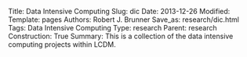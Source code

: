 Title: Data Intensive Computing
Slug: dic
Date: 2013-12-26
Modified: 
Template: pages
Authors: Robert J. Brunner
Save_as: research/dic.html
Tags: Data Intensive Computing
Type: research
Parent: research
Construction: True
Summary: This is a collection of the data intensive computing projects within LCDM.

